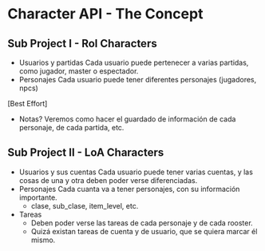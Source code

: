 # Character API - The Concept

## Sub Project I - Rol Characters
- Usuarios y partidas
    Cada usuario puede pertenecer a varias partidas, como jugador, master o espectador.
- Personajes
    Cada usuario puede tener diferentes personajes (jugadores, npcs)

[Best Effort]
- Notas? Veremos como hacer el guardado de información de cada personaje, de cada partida, etc.

## Sub Project II - LoA Characters
- Usuarios y sus cuentas
    Cada usuario puede tener varias cuentas, y las cosas de una y otra deben poder verse diferenciadas.
- Personajes
    Cada cuanta va a tener personajes, con su información importante.
    - clase, sub_clase, item_level, etc.
- Tareas
    - Deben poder verse las tareas de cada personaje y de cada rooster.
    - Quizá existan tareas de cuenta y de usuario, que se quiera marcar él mismo.
